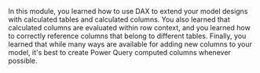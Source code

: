 In this module, you learned how to use DAX to extend your model designs with calculated tables and calculated columns. You also learned that calculated columns are evaluated within row context, and you learned how to correctly reference columns that belong to different tables. Finally, you learned that while many ways are available for adding new columns to your model, it's best to create Power Query computed columns whenever possible.
